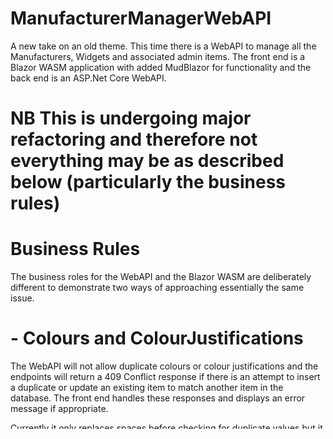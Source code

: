 # ManufacturerManagerWebAPI

A new take on an old theme. This time there is a WebAPI to manage all the Manufacturers, Widgets and associated admin items.
The front end is a Blazor WASM application with added MudBlazor for functionality and the back end is an ASP.Net Core WebAPI.

# NB This is undergoing major refactoring and therefore not everything may be as described below (particularly the business rules)

# Business Rules

The business roles for the WebAPI and the Blazor WASM are deliberately different to demonstrate two ways of approaching essentially the same issue.

# -  Colours and ColourJustifications

The WebAPI will not allow duplicate colours or colour justifications and the endpoints will return a 409 Conflict response if there
is an attempt to insert a duplicate or update an existing item to match another item in the database. The front end
handles these responses and displays an error message if appropriate.

Currently it only replaces spaces before checking for duplicate values but it would obviously be very simple also to check
for hyphens, apostrophes etc.

# -  Manufacturers and Widgets

The WepAPI will allow duplicate Manufacturers and Widgets but the business rules for the particular UI consuming the api do not. There are now endpoints in the ManufacturerController and the WidgetController to check for duplicates in the database and return a Conflict reponse if any are found.

The front end create and update code now calls the relevant endpoint and responds appropriately if duplicates are found. It is not possible to update an item to have the same name as an existing one.

# Setting Up

You will need to run the ManufacturerManagerWithMudBlazor_Db_Script.sql script against a SQL Server and then change the connection string in appsettings.json
to the appropriate server in order to run this application.

# NB

Some tests are not yet working correctly. They pass when run in isolation but fail when run as part of a batch. Still trying to figure out why...
